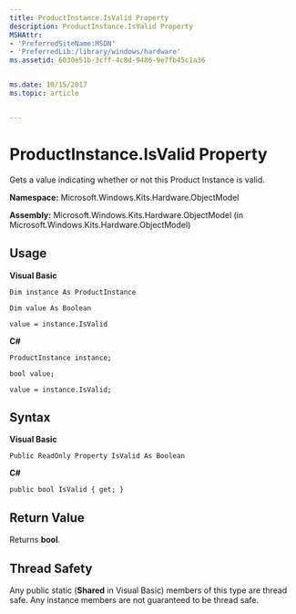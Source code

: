 ```yaml
---
title: ProductInstance.IsValid Property
description: ProductInstance.IsValid Property
MSHAttr:
- 'PreferredSiteName:MSDN'
- 'PreferredLib:/library/windows/hardware'
ms.assetid: 6030e51b-3cff-4c8d-9486-9e7fb45c1a36


ms.date: 10/15/2017
ms.topic: article


---
```


# ProductInstance.IsValid Property


Gets a value indicating whether or not this Product Instance is valid.

**Namespace:** Microsoft.Windows.Kits.Hardware.ObjectModel

**Assembly:** Microsoft.Windows.Kits.Hardware.ObjectModel (in Microsoft.Windows.Kits.Hardware.ObjectModel)

## <span id="Usage"></span><span id="usage"></span><span id="USAGE"></span>Usage


**Visual Basic**

`Dim instance As ProductInstance`

`Dim value As Boolean`

`value = instance.IsValid`

**C#**

`ProductInstance instance;`

`bool value;`

`value = instance.IsValid;`

## <span id="Syntax"></span><span id="syntax"></span><span id="SYNTAX"></span>Syntax


**Visual Basic**

`Public ReadOnly Property IsValid As Boolean`

**C#**

`public bool IsValid { get; }`

## <span id="Return_Value"></span><span id="return_value"></span><span id="RETURN_VALUE"></span>Return Value


Returns **bool**.

## <span id="Thread_Safety"></span><span id="thread_safety"></span><span id="THREAD_SAFETY"></span>Thread Safety


Any public static (**Shared** in Visual Basic) members of this type are thread safe. Any instance members are not guaranteed to be thread safe.

 

 






